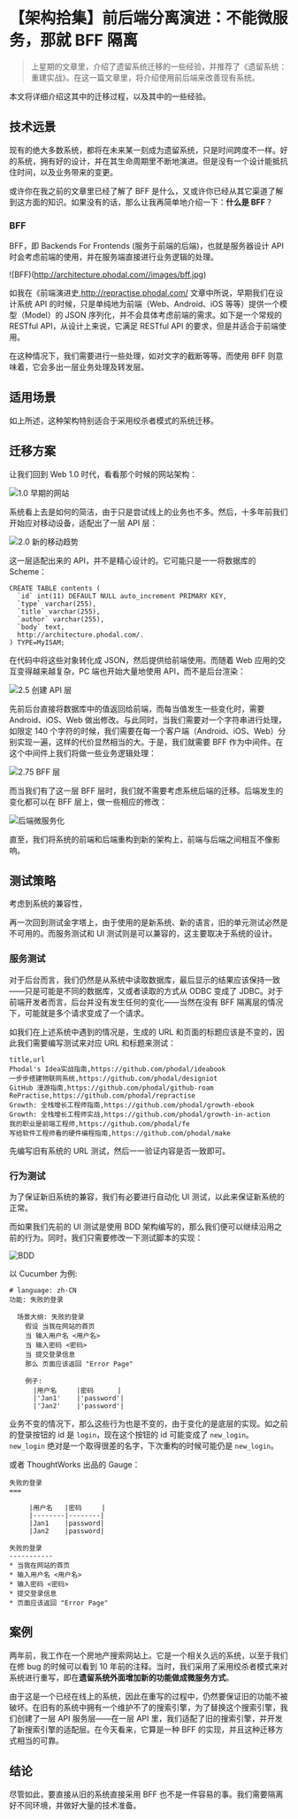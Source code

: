 【架构拾集】前后端分离演进：不能微服务，那就 BFF 隔离
===

> 上星期的文章里，介绍了遗留系统迁移的一些经验，并推荐了《遗留系统：重建实战》。在这一篇文章里，将介绍使用前后端来改善现有系统。

本文将详细介绍这其中的迁移过程，以及其中的一些经验。

技术远景
---

现有的绝大多数系统，都将在未来某一刻成为遗留系统，只是时间跨度不一样。好的系统，拥有好的设计，并在其生命周期里不断地演进。但是没有一个设计能抵抗住时间，以及业务带来的变更。

或许你在我之前的文章里已经了解了 BFF 是什么，又或许你已经从其它渠道了解到这方面的知识。如果没有的话，那么让我再简单地介绍一下：**什么是 BFF**？

### BFF

BFF，即 Backends For Frontends (服务于前端的后端)，也就是服务器设计 API 时会考虑前端的使用，并在服务端直接进行业务逻辑的处理。

![BFF)(http://architecture.phodal.com//images/bff.jpg)

如我在《前端演进史,http://repractise.phodal.com/ 文章中所说，早期我们在设计系统 API 的时候，只是单纯地为前端（Web、Android、iOS 等等）提供一个模型（Model）的 JSON 序列化，并不会具体考虑前端的需求。如下是一个常规的 RESTful API，从设计上来说，它满足 RESTful API 的要求，但是并适合于前端使用。

在这种情况下，我们需要进行一些处理，如对文字的截断等等。而使用 BFF 则意味着，它会多出一层业务处理及转发层。

适用场景
---

如上所述，这种架构特别适合于采用绞杀者模式的系统迁移。

迁移方案
---

让我们回到 Web 1.0 时代，看看那个时候的网站架构：

![1.0 早期的网站](http://architecture.phodal.com//images/bff-1-0.jpg)

系统看上去是如何的简洁，由于只是尝试线上的业务也不多。然后，十多年前我们开始应对移动设备，适配出了一层 API 层：

![2.0 新的移动趋势](http://architecture.phodal.com//images/bff-2-0.jpg)

这一层适配出来的 API，并不是精心设计的。它可能只是一一将数据库的 Scheme：

```
CREATE TABLE contents (
  `id` int(11) DEFAULT NULL auto_increment PRIMARY KEY,
  `type` varchar(255),
  `title` varchar(255),
  `author` varchar(255),
  `body` text,
  http://architecture.phodal.com/.
) TYPE=MyISAM;
```

在代码中将这些对象转化成 JSON，然后提供给前端使用。而随着 Web 应用的交互变得越来越复杂，PC 端也开始大量地使用 API，而不是后台渲染：

![2.5 创建 API 层](http://architecture.phodal.com//images/bff-2-5.jpg)

先前后台直接将数据库中的值返回给前端，而每当值发生一些变化时，需要 Android、iOS、Web 做出修改。与此同时，当我们需要对一个字符串进行处理，如限定 140 个字符的时候，我们需要在每一个客户端（Android、iOS、Web）分别实现一遍，这样的代价显然相当的大。于是，我们就需要 BFF 作为中间件。在这个中间件上我们将做一些业务逻辑处理：

![2.75 BFF 层](http://architecture.phodal.com//images/bff-2-75.jpg)

而当我们有了这一层 BFF 层时，我们就不需要考虑系统后端的迁移。后端发生的变化都可以在 BFF 层上，做一些相应的修改：

![后端微服务化](http://architecture.phodal.com//images/bff-3-0.jpg)

直至，我们将系统的前端和后端重构到新的架构上，前端与后端之间相互不像影响。

测试策略
---

考虑到系统的兼容性，

再一次回到测试金字塔上，由于使用的是新系统、新的语言，旧的单元测试必然是不可用的。而服务测试和 UI 测试则是可以兼容的，这主要取决于系统的设计。

### 服务测试

对于后台而言，我们仍然是从系统中读取数据库，最后显示的结果应该保持一致——只是可能是不同的数据库，又或者读取的方式从 ODBC 变成了 JDBC。对于前端开发者而言，后台并没有发生任何的变化——当然在没有 BFF 隔离层的情况下，可能就是多个请求变成了一个请求。

如我们在上述系统中遇到的情况是，生成的 URL 和页面的标题应该是不变的，因此我们需要编写测试来对应 URL 和标题来测试：

```
title,url
Phodal's Idea实战指南,https://github.com/phodal/ideabook
一步步搭建物联网系统,https://github.com/phodal/designiot
GitHub 漫游指南,https://github.com/phodal/github-roam
RePractise,https://github.com/phodal/repractise
Growth: 全栈增长工程师指南,https://github.com/phodal/growth-ebook
Growth: 全栈增长工程师实战,https://github.com/phodal/growth-in-action
我的职业是前端工程师,https://github.com/phodal/fe
写给软件工程师看的硬件编程指南,https://github.com/phodal/make
```

先编写旧有系统的 URL 测试，然后一一验证内容是否一致即可。

### 行为测试

为了保证新旧系统的兼容，我们有必要进行自动化 UI 测试，以此来保证新系统的正常。

而如果我们先前的 UI 测试是使用 BDD 架构编写的，那么我们便可以继续沿用之前的行为。同时，我们只需要修改一下测试脚本的实现：

![BDD](http://architecture.phodal.com//images/bdd-layers.png)

以 Cucumber 为例:

```
# language: zh-CN
功能: 失败的登录

  场景大纲: 失败的登录
    假设 当我在网站的首页
    当 输入用户名 <用户名>
    当 输入密码 <密码>
    当 提交登录信息
    那么 页面应该返回 "Error Page"

    例子:
      |用户名     |密码      |
      |'Jan1'    |'password'|
      |'Jan2'    |'password'|
```

业务不变的情况下，那么这些行为也是不变的，由于变化的是底层的实现。如之前的登录按钮的 id 是 ``login``，现在这个按钮的 id 可能变成了 ``new_login``。``new_login`` 绝对是一个取得很差的名字，下次重构的时候可能仍是 ``new_login``。

或者 ThoughtWorks 出品的 Gauge：

```
失败的登录
===

     |用户名   |密码     |
     |--------|--------|
     |Jan1    |password|
     |Jan2    |password|

失败的登录
-----------
* 当我在网站的首页
* 输入用户名 <用户名>
* 输入密码 <密码>
* 提交登录信息
* 页面应该返回 "Error Page"
```

案例
---

两年前，我工作在一个房地产搜索网站上。它是一个相关久远的系统，以至于我们在修 bug 的时候可以看到 10 年前的注释。当时，我们采用了采用绞杀者模式来对系统进行重写，即在**遗留系统外面增加新的功能做成微服务方式**。

由于这是一个已经在线上的系统，因此在重写的过程中，仍然要保证旧的功能不被破坏。在旧有的系统中拥有一个维护不了的搜索引擎，为了替换这个搜索引擎，我们创建了一层 API 服务层——在一层 API 里，我们适配了旧的搜索引擎，并开发了新搜索引擎的适配层。在今天看来，它算是一种 BFF 的实现，并且这种迁移方式相当的可靠。

结论
---

尽管如此，要直接从旧的系统直接采用 BFF 也不是一件容易的事。我们需要隔离好不同环境，并做好大量的技术准备。
